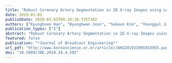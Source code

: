 ```yaml
---
title: "Robust Coronary Artery Segmentation in 2D X-ray Images using Local Patch-based Re-connection Methods"
date: 2019-01-01
publishDate: 2020-03-03T09:20:38.735738Z
authors: ["Kyunghoon Han", "Byunghwan Jeon", "Sekeun Kim", "Yeonggul Jang", "Sunghee Jung", "Hackjoon Shim", "Hyukjae Chang"]
publication_types: ["2"]
abstract: "Robust Coronary Artery Segmentation in 2D X-ray Images using Local Patch-based Re-connection Methods 2D X-ray;Angiogram;Coronary Artery;Segmentation;Patch-Based Correction; For coronary procedures, X-ray angiogram images are useful for diagnosing and assisting procedures. It is challenging to accurately segment a coronary artery using only a single segmentation model in 2D X-ray images due to a complex structure of three-dimensional coronary artery, especially from phenomenon of vessels being broken in the middle or end of coronary artery. In order to solve these problems, the initial segmentation is performed using an existing single model, and the candidate regions for the sophisticate correction is estimated based on the initial segment, and the local patch-based correction is performed in the candidate regions. Through this research, not only the broken coronary arteries are re-connected, but also the distal part of coronary artery that is very thin is additionally correctly found. Further, the performance can be much improved by combining the proposed correction method with any existing coronary artery segmentation method. In this paper, the U-net, a fully convolutional network was chosen as a segmentation method and the proposed correction method was combined with U-net to demonstrate a significant improvement in performance through X-ray images from several patients."
featured: false
publication: "*Journal of Broadcast Engineering*"
url_pdf: "http://www.koreascience.or.kr/article/JAKO201923965853955.page"
doi: "10.5909/JBE.2019.24.4.592"
---
```



